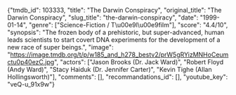 {"tmdb_id": 103333, "title": "The Darwin Conspiracy", "original_title": "The Darwin Conspiracy", "slug_title": "the-darwin-conspiracy", "date": "1999-01-14", "genre": ["Science-Fiction / T\u00e9l\u00e9film"], "score": "4.4/10", "synopsis": "The frozen body of a prehistoric, but super-advanced, human leads scientists to start covert DNA experiments for the development of a new race of super beings.", "image": "https://image.tmdb.org/t/p/w185_and_h278_bestv2/prW5gRYizMNHoCeumctu0p40ezC.jpg", "actors": ["Jason Brooks (Dr. Jack Ward)", "Robert Floyd (Andy Ward)", "Stacy Haiduk (Dr. Jennifer Carter)", "Kevin Tighe (Allan Hollingsworth)"], "comments": [], "recommandations_id": [], "youtube_key": "veQ-u_91x9w"}
